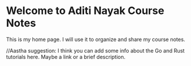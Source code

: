 # Welcome to Aditi Nayak Course Notes

This is my home page. I will use it to organize and share my course notes.

//Aastha suggestion: I think you can add some info about the Go and Rust tutorials here. Maybe a link or a brief description.
